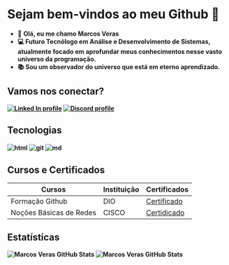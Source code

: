 # Sejam bem-vindos ao meu Github 👋

- 🔶 <b> Olá, eu me chamo Marcos Veras <br>
- 💻 Futuro Tecnólogo em Análise e Desenvolvimento de Sistemas, atualmente focado em aprofundar meus conhecimentos nesse vasto universo da programação. <br>
- 📚 Sou um observador do universo que está em eterno aprendizado.

## Vamos nos conectar?

[![Linked In profile](https://img.shields.io/static/v1?style=flat-square&logo=linkedin&label=Linked%20In&color=0077B5&message=@mrcosveras)](https://www.linkedin.com/in/marcos-veras-704753223/)
[![Discord profile](https://img.shields.io/static/v1?style=flat-square&logo=discord&label=Discord&color=5865F2&message=@timozera)](https://discordapp.com/users/1022208247547047956)

## Tecnologias

<p>
<div style="display: inline_block">
<img align="center" alt="html" src="https://img.shields.io/badge/HTML5-E34F26?style=for-the-badge&logo=html5&logoColor=white" />
<img align="center" alt="git" src="https://img.shields.io/badge/GIT-E44C30?style=for-the-badge&logo=git&logoColor=white" />
<img align="center" alt="md" src="https://img.shields.io/badge/Markdown-000000?style=for-the-badge&logo=markdown&logoColor=white" />
</p>

## Cursos e Certificados
| Cursos | Instituição | Certificados |
|-------- | ------------ | ------------ |
| Formação Github | DIO | [Certificado](https://hermes.dio.me/certificates/UU0LH2EJ.pdf)
| Noções Básicas de Redes | CISCO | [Certidicado](https://www.credly.com/badges/2932548c-8795-453c-a45b-15e7af9bb0ae/public_url)

## Estatísticas
![Marcos Veras GitHub Stats](https://github-readme-stats.vercel.app/api/top-langs/?username=imveras&layout=compact&langs_count=7&theme=tokyonight)
![Marcos Veras GitHub Stats](https://github-readme-stats.vercel.app/api?username=imveras&show_icons=true&theme=tokyonight)





<!--
**imveras/imveras** is a ✨ _special_ ✨ repository because its `README.md` (this file) appears on your GitHub profile.

Here are some ideas to get you started:

- 🔭 I’m currently working on ...
- 🌱 I’m currently learning ...
- 👯 I’m looking to collaborate on ...
- 🤔 I’m looking for help with ...
- 💬 Ask me about ...
- 📫 How to reach me: ...
- 😄 Pronouns: ...
- ⚡ Fun fact: ...
-->
